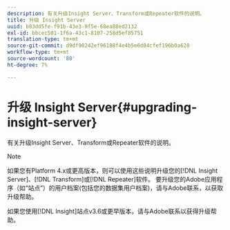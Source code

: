 ```yaml
---
description: 有关升级Insight Server、Transform或Repeater软件的说明。
title: 升级 Insight Server
uuid: b83dd5fe-f91b-43e3-9f5e-68ea88ed2132
exl-id: bbcec501-1f6a-43c1-8107-258d5ef85751
translation-type: tm+mt
source-git-commit: d9df90242ef96188f4e4b5e6d04cfef196b0a628
workflow-type: tm+mt
source-wordcount: '80'
ht-degree: 7%

---
```


# 升级 Insight Server{#upgrading-insight-server}

有关升级Insight Server、Transform或Repeater软件的说明。

>[!NOTE]
>
>如果您有Platform 4.x或更高版本，则可以使用这些说明升级您的[!DNL Insight Server]、[!DNL Transform]或[!DNL Repeater]软件。 要升级您的Adobe应用程序（如“站点”）的用户档案(包括您的数据集用户档案)，请与Adobe联系，以获取升级帮助。

如果您使用[!DNL Insight]站点v3.6或更早版本，请与Adobe联系以获得升级帮助。
